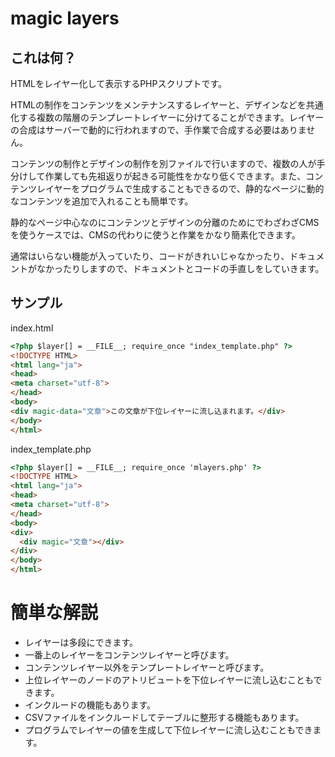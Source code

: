 # magic layers

## これは何？

HTMLをレイヤー化して表示するPHPスクリプトです。

HTMLの制作をコンテンツをメンテナンスするレイヤーと、デザインなどを共通化する複数の階層のテンプレートレイヤーに分けてることができます。レイヤーの合成はサーバーで動的に行われますので、手作業で合成する必要はありません。

コンテンツの制作とデザインの制作を別ファイルで行いますので、複数の人が手分けして作業しても先祖返りが起きる可能性をかなり低くできます。また、コンテンツレイヤーをプログラムで生成することもできるので、静的なページに動的なコンテンツを追加で入れることも簡単です。

静的なページ中心なのにコンテンツとデザインの分離のためにでわざわざCMSを使うケースでは、CMSの代わりに使うと作業をかなり簡素化できます。

通常はいらない機能が入っていたり、コードがきれいじゃなかったり、ドキュメントがなかったりしますので、ドキュメントとコードの手直しをしていきます。

## サンプル

index.html
```html
<?php $layer[] = __FILE__; require_once "index_template.php" ?>
<!DOCTYPE HTML>
<html lang="ja">
<head>
<meta charset="utf-8">
</head>
<body>
<div magic-data="文章">この文章が下位レイヤーに流し込まれます。</div>
</body>
</html>
```

index_template.php
```html
<?php $layer[] = __FILE__; require_once 'mlayers.php' ?>
<!DOCTYPE HTML>
<html lang="ja">
<head>
<meta charset="utf-8">
</head>
<body>
<div>
  <div magic="文章"></div>
</div>
</body>
</html>
```

# 簡単な解説
- レイヤーは多段にできます。
- 一番上のレイヤーをコンテンツレイヤーと呼びます。
- コンテンツレイヤー以外をテンプレートレイヤーと呼びます。
- 上位レイヤーのノードのアトリビュートを下位レイヤーに流し込むこともできます。
- インクルードの機能もあります。
- CSVファイルをインクルードしてテーブルに整形する機能もあります。
- プログラムでレイヤーの値を生成して下位レイヤーに流し込むこともできます。
